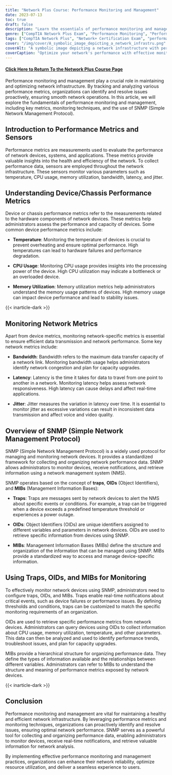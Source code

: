 ```yaml
---
title: "Network Plus Course: Performance Monitoring and Management"
date: 2023-07-13
toc: true
draft: false
description: "Learn the essentials of performance monitoring and management for CompTIA's Network+ Certification Exam, including device/chassis metrics, network metrics, and the use of SNMP."
genre: ["CompTIA Network Plus Exam", "Performance Monitoring", "Performance Management", "Network Metrics", "SNMP", "Network Infrastructure", "IT Certifications", "Network Monitoring Tools", "Performance Metrics", "Network Performance"]
tags: ["CompTIA Network Plus", "Network+ Certification Exam", "performance monitoring", "performance management", "device performance metrics", "network metrics", "bandwidth", "latency", "jitter", "SNMP", "traps", "OIDs", "MIBs", "temperature monitoring", "CPU usage", "memory utilization", "network congestion", "real-time applications", "network responsiveness", "data transmission", "network devices", "NMS", "network analysis", "network infrastructure", "resource utilization", "network reliability", "performance trends", "troubleshooting", "capacity upgrades"]
cover: "/img/cover/A_symbolic_image_depicting_a_network_infrastru.png"
coverAlt: "A symbolic image depicting a network infrastructure with performance metrics being monitored and managed."
coverCaption: "Optimize your network's performance with effective monitoring and management."
---
```


#### [Click Here to Return To the Network Plus Course Page](/network-plus-start)

Performance monitoring and management play a crucial role in maintaining and optimizing network infrastructure. By tracking and analyzing various performance metrics, organizations can identify and resolve issues proactively, ensuring smooth network operations. In this article, we will explore the fundamentals of performance monitoring and management, including key metrics, monitoring techniques, and the use of SNMP (Simple Network Management Protocol).

## Introduction to Performance Metrics and Sensors

Performance metrics are measurements used to evaluate the performance of network devices, systems, and applications. These metrics provide valuable insights into the health and efficiency of the network. To collect performance data, sensors are employed throughout the network infrastructure. These sensors monitor various parameters such as temperature, CPU usage, memory utilization, bandwidth, latency, and jitter.

## Understanding Device/Chassis Performance Metrics

Device or chassis performance metrics refer to the measurements related to the hardware components of network devices. These metrics help administrators assess the performance and capacity of devices. Some common device performance metrics include:

- **Temperature**: Monitoring the temperature of devices is crucial to prevent overheating and ensure optimal performance. High temperatures can lead to hardware failures and performance degradation.

- **CPU Usage**: Monitoring CPU usage provides insights into the processing power of the device. High CPU utilization may indicate a bottleneck or an overloaded device.

- **Memory Utilization**: Memory utilization metrics help administrators understand the memory usage patterns of devices. High memory usage can impact device performance and lead to stability issues.

{{< inarticle-dark >}}

## Monitoring Network Metrics

Apart from device metrics, monitoring network-specific metrics is essential to ensure efficient data transmission and network performance. Some key network metrics include:

- **Bandwidth**: Bandwidth refers to the maximum data transfer capacity of a network link. Monitoring bandwidth usage helps administrators identify network congestion and plan for capacity upgrades.

- **Latency**: Latency is the time it takes for data to travel from one point to another in a network. Monitoring latency helps assess network responsiveness. High latency can cause delays and affect real-time applications.

- **Jitter**: Jitter measures the variation in latency over time. It is essential to monitor jitter as excessive variations can result in inconsistent data transmission and affect voice and video quality.

## Overview of SNMP (Simple Network Management Protocol)

SNMP (Simple Network Management Protocol) is a widely used protocol for managing and monitoring network devices. It provides a standardized framework for collecting and organizing network performance data. SNMP allows administrators to monitor devices, receive notifications, and retrieve information using a network management system (NMS).

SNMP operates based on the concept of **traps**, **OIDs** (Object Identifiers), and **MIBs** (Management Information Bases):

- **Traps**: Traps are messages sent by network devices to alert the NMS about specific events or conditions. For example, a trap can be triggered when a device exceeds a predefined temperature threshold or experiences a power outage.

- **OIDs**: Object Identifiers (OIDs) are unique identifiers assigned to different variables and parameters in network devices. OIDs are used to retrieve specific information from devices using SNMP.

- **MIBs**: Management Information Bases (MIBs) define the structure and organization of the information that can be managed using SNMP. MIBs provide a standardized way to access and manage device-specific information.

## Using Traps, OIDs, and MIBs for Monitoring

To effectively monitor network devices using SNMP, administrators need to configure traps, OIDs, and MIBs. Traps enable real-time notifications about critical events, such as device failures or performance issues. By defining thresholds and conditions, traps can be customized to match the specific monitoring requirements of an organization.

OIDs are used to retrieve specific performance metrics from network devices. Administrators can query devices using OIDs to collect information about CPU usage, memory utilization, temperature, and other parameters. This data can then be analyzed and used to identify performance trends, troubleshoot issues, and plan for capacity upgrades.

MIBs provide a hierarchical structure for organizing performance data. They define the types of information available and the relationships between different variables. Administrators can refer to MIBs to understand the structure and meaning of performance metrics exposed by network devices.

{{< inarticle-dark >}}

## Conclusion

Performance monitoring and management are vital for maintaining a healthy and efficient network infrastructure. By leveraging performance metrics and monitoring techniques, organizations can proactively identify and resolve issues, ensuring optimal network performance. SNMP serves as a powerful tool for collecting and organizing performance data, enabling administrators to monitor devices, receive real-time notifications, and retrieve valuable information for network analysis.

By implementing effective performance monitoring and management practices, organizations can enhance their network reliability, optimize resource utilization, and deliver a seamless experience to users.

